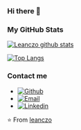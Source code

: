 ### Hi there 👋
### My GitHub Stats

[![Leanczo github stats](https://github-readme-stats.vercel.app/api?username=leanczo&count_private=true&show_icons=true)](https://github.com/anuraghazra/github-readme-stats)

[![Top Langs](https://github-readme-stats.vercel.app/api/top-langs/?username=leanczo&count_private=true&show_icons=true)](https://github.com/anuraghazra/github-readme-stats)

### Contact me
- [![Github](https://img.shields.io/github/followers/leanczo?label=Follow&style=social)](https://github.com/leanczo)
- [![Email](https://img.shields.io/badge/Gmail-D14836?style=flat-square&logo=gmail&logoColor=white)](lean094c@gmail.com)
- [![Linkedin](https://img.shields.io/badge/-Linkedin-blue?style=flat-square&logo=linkedin&logoColor=white&link=https://www.linkedin.com/in/leandro-nicol%C3%A1s-cardozo-5a690b1a2/)](https://www.linkedin.com/in/leandro-nicol%C3%A1s-cardozo-5a690b1a2/)

⭐️ From [leanczo](https://github.com/leanczo)
